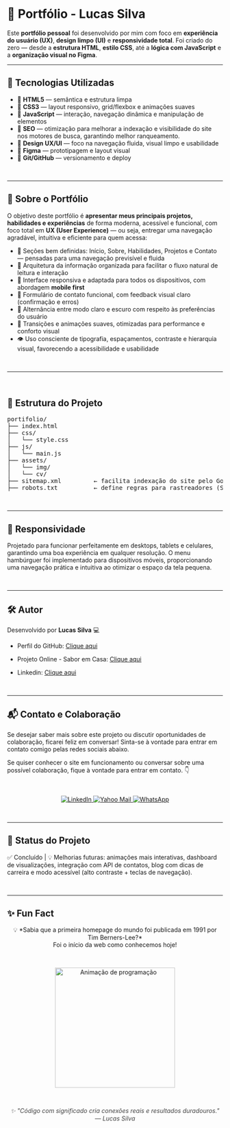 # 💼 Portfólio - Lucas Silva

Este **portfólio pessoal** foi desenvolvido por mim com foco em **experiência do usuário (UX)**, **design limpo (UI)** e **responsividade total**. Foi criado do zero — desde a **estrutura HTML**, **estilo CSS**, até a **lógica com JavaScript** e a **organização visual no Figma**.


---

## 🚀 Tecnologias Utilizadas

- 🔹 **HTML5** — semântica e estrutura limpa  
- 🔹 **CSS3** — layout responsivo, grid/flexbox e animações suaves  
- 🔹 **JavaScript** — interação, navegação dinâmica e manipulação de elementos   
- 🔹 **SEO** — otimização para melhorar a indexação e visibilidade do site nos motores de busca, garantindo melhor ranqueamento.
- 🔹 **Design UX/UI** — foco na navegação fluida, visual limpo e usabilidade
- 🔹 **Figma** — prototipagem e layout visual 
- 🔹 **Git/GitHub** — versionamento e deploy  

<br>

---

## 🧠 Sobre o Portfólio

O objetivo deste portfólio é **apresentar meus principais projetos, habilidades e experiências** de forma moderna, acessível e funcional, com foco total em **UX (User Experience)** — ou seja, entregar uma navegação agradável, intuitiva e eficiente para quem acessa:

- 🎯 Seções bem definidas: Início, Sobre, Habilidades, Projetos e Contato — pensadas para uma navegação previsível e fluida  
- 🧭 Arquitetura da informação organizada para facilitar o fluxo natural de leitura e interação  
- 🎨 Interface responsiva e adaptada para todos os dispositivos, com abordagem **mobile first**  
- 💬 Formulário de contato funcional, com feedback visual claro (confirmação e erros)  
- 🌙 Alternância entre modo claro e escuro com respeito às preferências do usuário  
- 🔄 Transições e animações suaves, otimizadas para performance e conforto visual  
- 👁️ Uso consciente de tipografia, espaçamentos, contraste e hierarquia visual, favorecendo a acessibilidade e usabilidade  

<br>

---

<br>

## 📁 Estrutura do Projeto

<pre>
portifolio/
├── index.html
├── css/
│   └── style.css
├── js/
│   └── main.js
├── assets/
│   └── img/
│   └── cv/
├── sitemap.xml         ← facilita indexação do site pelo Google
├── robots.txt          ← define regras para rastreadores (SEO técnico)
</pre> 

<br>

---

## 📱 Responsividade

Projetado para funcionar perfeitamente em desktops, tablets e celulares, garantindo uma boa experiência em qualquer resolução. O menu hambúrguer foi implementado para dispositivos móveis, proporcionando uma navegação prática e intuitiva ao otimizar o espaço da tela pequena.

<br>

---

## 🛠️ Autor

Desenvolvido por **Lucas Silva** 💻  

- Perfil do GitHub: [Clique aqui](https://github.com/Lucas-tech-silva)  
- Projeto Online - Sabor em Casa: [Clique aqui](https://sabor-em-casa.vercel.app/)
- Linkedin: [Clique aqui](https://www.linkedin.com/in/lsssss-developer/)

  <br>
---

## 📬 Contato e Colaboração

Se desejar saber mais sobre este projeto ou discutir oportunidades de colaboração, ficarei feliz em conversar!
Sinta-se à vontade para entrar em contato comigo pelas redes sociais abaixo.

Se quiser conhecer o site em funcionamento ou conversar sobre uma possível colaboração, fique à vontade para entrar em contato. 👇

<br>

<p align="center">
  <a href="https://www.linkedin.com/in/lucas-silva-ab6360365/" target="_blank" rel="noopener noreferrer" aria-label="LinkedIn">
    <img src="https://img.shields.io/badge/LinkedIn-0A66C2?style=for-the-badge&logo=linkedin&logoColor=white" alt="LinkedIn"/>
  </a>
  <a href="mailto:lucassilva1710@yahoo.com?subject=Interesse%20em%20seu%20portf%C3%B3lio&body=Prezado%20Lucas%2C%0D%0A%0D%0AVisitei%20seu%20perfil%20e%20fiquei%20interessado%20em%20seu%20portf%C3%B3lio.%20Gostaria%20de%20conversar%20sobre%20uma%20poss%C3%ADvel%20colabora%C3%A7%C3%A3o.%0D%0A%0D%0AFico%20no%20aguardo%20de%20seu%20retorno." target="_blank" rel="noopener noreferrer" aria-label="Yahoo Mail">
    <img src="https://img.shields.io/badge/Yahoo(mobile)-6001D2?style=for-the-badge&logo=yahoo&logoColor=white" alt="Yahoo Mail"/>
  </a>
  <a href="https://wa.me/5511995442274?text=Prezado%20Lucas%2C%20tudo%20bem%3F%20Acessei%20seu%20portf%C3%B3lio%20e%20gostaria%20de%20conversar%20sobre%20uma%20oportunidade%20profissional." target="_blank" rel="noopener noreferrer" aria-label="WhatsApp">
    <img src="https://img.shields.io/badge/WhatsApp-25D366?style=for-the-badge&logo=whatsapp&logoColor=white" alt="WhatsApp"/>
  </a>
</p>

<br>

---

## 📌 Status do Projeto

✅ Concluído | 💡 Melhorias futuras: animações mais interativas, dashboard de visualizações, integração com API de contatos, blog com dicas de carreira e modo acessível (alto contraste + teclas de navegação).

<br>

---

## ✨ Fun Fact
<p align="center">
  💡 *Sabia que a primeira homepage do mundo foi publicada em 1991 por Tim Berners-Lee?* <br>
  Foi o início da web como conhecemos hoje!
</p>

<br>

<p align="center">
  <img src="https://media1.tenor.com/m/kxiro8Eecb8AAAAd/coding.gif" width="280" alt="Animação de programação"/>
</p>

<br>

<p align="center" style="font-style: italic; color: #444;">
  ✨ "Código com significado cria conexões reais e resultados duradouros." — Lucas Silva
</p>
